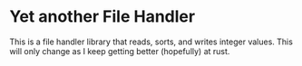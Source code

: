 # Yet another File Handler

This is a file handler library that reads, sorts, and writes integer values.
This will only change as I keep getting better (hopefully) at rust.